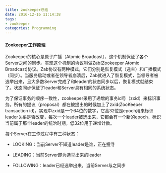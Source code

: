 ```yaml
---
title: zookeeper总结
date: 2016-12-16 11:14:38
tags:
- zookeeper
categories: Programming
---
```


#### Zookeeper工作原理

Zookeeper的核心是原子广播（Atomic Broadcast），这个机制保证了各个Server之间的同步。实现这个机制的协议叫做Zab(Zookeeper Atomic Broadcast)协议。Zab协议有两种模式，它们分别是恢复模式（选主）和广播模式（同步）。当服务启动或者在领导者崩溃后，Zab就进入了恢复模式，当领导者被选举出来，且大多数Server完成了和leader的状态同步以后，恢复模式就结束了。状态同步保证了leader和Server具有相同的系统状态。

<!-- more -->

为了保证事务的顺序一致性，zookeeper采用了递增的事务id号（zxid）来标识事务。所有的提议（proposal）都在被提出的时候加上了zxid(ZooKeeper transaction id)。实现中zxid是一个64位的数字，它高32位是epoch用来标识leader关系是否改变，每次一个leader被选出来，它都会有一个新的epoch，标识当前属于那个leader的统治时期。低32位用于递增计数。

每个Server在工作过程中有三种状态：

* LOOKING：当前Server不知道leader是谁，正在搜寻

* LEADING：当前Server即为选举出来的leader

* FOLLOWING：leader已经选举出来，当前Server与之同步
